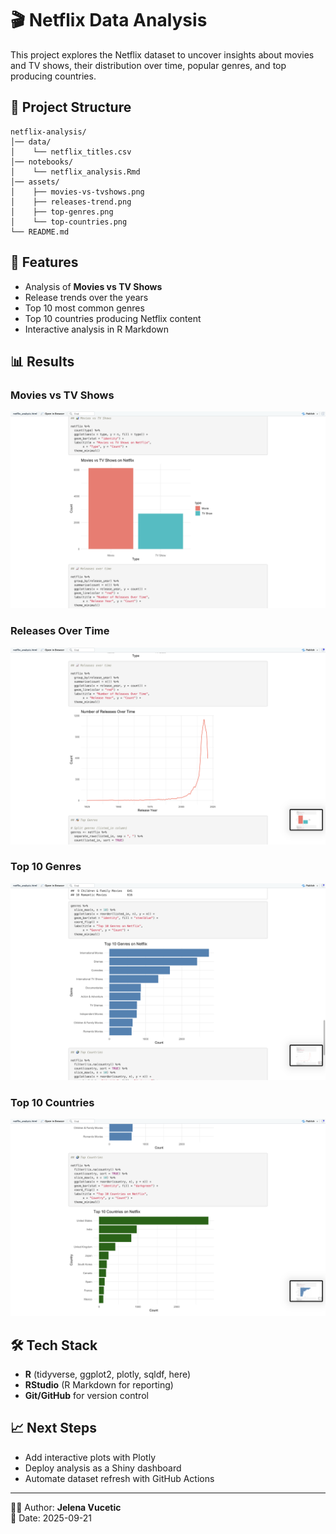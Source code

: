 # 🎬 Netflix Data Analysis

This project explores the Netflix dataset to uncover insights about movies and TV shows, their distribution over time, popular genres, and top producing countries.

## 📂 Project Structure
```
netflix-analysis/
│── data/
│    └── netflix_titles.csv
│── notebooks/
│    └── netflix_analysis.Rmd
│── assets/
│    ├── movies-vs-tvshows.png
│    ├── releases-trend.png
│    ├── top-genres.png
│    └── top-countries.png
└── README.md
```

## 🚀 Features
- Analysis of **Movies vs TV Shows**
- Release trends over the years
- Top 10 most common genres
- Top 10 countries producing Netflix content
- Interactive analysis in R Markdown

## 📊 Results

### Movies vs TV Shows
![Movies vs TV Shows](assets/movies-vs-tvshows.png)

### Releases Over Time
![Releases Over Time](assets/releases-trend.png)

### Top 10 Genres
![Top Genres](assets/top-genres.png)

### Top 10 Countries
![Top Countries](assets/top-countries.png)

## 🛠️ Tech Stack
- **R** (tidyverse, ggplot2, plotly, sqldf, here)
- **RStudio** (R Markdown for reporting)
- **Git/GitHub** for version control

## 📈 Next Steps
- Add interactive plots with Plotly  
- Deploy analysis as a Shiny dashboard  
- Automate dataset refresh with GitHub Actions  

---

👩‍💻 Author: **Jelena Vucetic**  
📅 Date: 2025-09-21
